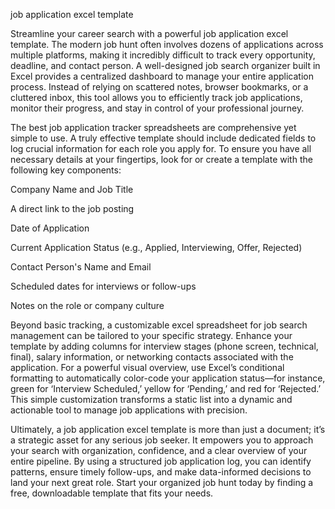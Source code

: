 job application excel template


Streamline your career search with a powerful job application excel template. The modern job hunt often involves dozens of applications across multiple platforms, making it incredibly difficult to track every opportunity, deadline, and contact person. A well-designed job search organizer built in Excel provides a centralized dashboard to manage your entire application process. Instead of relying on scattered notes, browser bookmarks, or a cluttered inbox, this tool allows you to efficiently track job applications, monitor their progress, and stay in control of your professional journey.



The best job application tracker spreadsheets are comprehensive yet simple to use. A truly effective template should include dedicated fields to log crucial information for each role you apply for. To ensure you have all necessary details at your fingertips, look for or create a template with the following key components:



  
Company Name and Job Title

  
A direct link to the job posting

  
Date of Application

  
Current Application Status (e.g., Applied, Interviewing, Offer, Rejected)

  
Contact Person's Name and Email

  
Scheduled dates for interviews or follow-ups

  
Notes on the role or company culture





Beyond basic tracking, a customizable excel spreadsheet for job search management can be tailored to your specific strategy. Enhance your template by adding columns for interview stages (phone screen, technical, final), salary information, or networking contacts associated with the application. For a powerful visual overview, use Excel’s conditional formatting to automatically color-code your application status—for instance, green for ‘Interview Scheduled,’ yellow for ‘Pending,’ and red for ‘Rejected.’ This simple customization transforms a static list into a dynamic and actionable tool to manage job applications with precision.



Ultimately, a job application excel template is more than just a document; it’s a strategic asset for any serious job seeker. It empowers you to approach your search with organization, confidence, and a clear overview of your entire pipeline. By using a structured job application log, you can identify patterns, ensure timely follow-ups, and make data-informed decisions to land your next great role. Start your organized job hunt today by finding a free, downloadable template that fits your needs.
